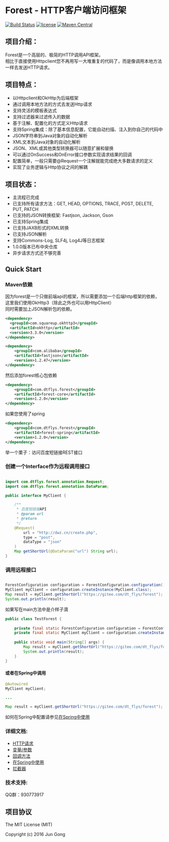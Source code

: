 # Forest - HTTP客户端访问框架


[![Build Status](https://api.travis-ci.org/mySingleLive/forest.svg?branch=master)](https://travis-ci.org/mySingleLive/forest)
[![license](https://img.shields.io/badge/license-MIT%20License-blue.svg)](https://opensource.org/licenses/mit-license.php)
[![Maven Central](https://img.shields.io/badge/maven%20central-1.0.0-brightgreen.svg)](https://search.maven.org/search?q=g:com.dtflys.forest)

项目介绍：
-------------------------------------

Forest是一个高层的、极简的HTTP调用API框架。<br>
相比于直接使用Httpclient您不再用写一大堆重复的代码了，而是像调用本地方法一样去发送HTTP请求。

项目特点：
-----
* 以Httpclient和OkHttp为后端框架
* 通过调用本地方法的方式去发送Http请求
* 支持灵活的模板表达式
* 支持过滤器来过滤传入的数据
* 基于注解、配置化的方式定义Http请求
* 支持Spring集成：除了基本信息配置，它能自动扫描、注入到你自己的代码中
* JSON字符串到Java对象的自动化解析
* XML文本到Java对象的自动化解析
* JSON、XML或其他类型转换器可以随意扩展和替换
* 可以通过OnSuccess和OnError接口参数实现请求结果的回调
* 配置简单，一般只需要@Request一个注解就能完成绝大多数请求的定义
* 实现了业务逻辑与Http协议之间的解耦


项目状态：
-------------------------------------

* 主流程已完成
* 已支持所有请求方法：GET, HEAD, OPTIONS, TRACE, POST, DELETE, PUT, PATCH
* 已支持的JSON转换框架: Fastjson, Jackson, Gson
* 已支持Spring集成
* 已支持JAXB形式的XML转换
* 已支持JSON解析
* 支持Commons-Log, SLF4j, Log4J等日志框架
* 1.0.0版本已布中央仓库
* 异步请求方式还不够完善


Quick Start
-------------------------------------


### Maven依赖

因为forest是一个只做前端api的框架，所以需要添加一个后端http框架的依赖，这里我们使用OkHttp3（除此之外也可以用HttpClient）<br>
同时需要加上JSON解析包的依赖。

```xml
<dependency>
  <groupId>com.squareup.okhttp3</groupId>
  <artifactId>okhttp</artifactId>
  <version>3.3.0</version>
</dependency>

<dependency>
    <groupId>com.alibaba</groupId>
    <artifactId>fastjson</artifactId>
    <version>1.2.47</version>
</dependency>
```

然后添加forest核心包依赖

```xml
<dependency>
    <groupId>com.dtflys.forest</groupId>
    <artifactId>forest-core</artifactId>
    <version>1.2.0</version>
</dependency>
```

如果您使用了spring

```xml
<dependency>
    <groupId>com.dtflys.forest</groupId>
    <artifactId>forest-spring</artifactId>
    <version>1.2.0</version>
</dependency>
```

举一个栗子：访问百度短链接REST接口

### 创建一个Interface作为远程调用接口


```java

import com.dtflys.forest.annotation.Request;
import com.dtflys.forest.annotation.DataParam;

public interface MyClient {

    /**
     * 百度短链接API
     * @param url
     * @return
     */
    @Request(
        url = "http://dwz.cn/create.php",
        type = "post",
        dataType = "json"
    )
    Map getShortUrl(@DataParam("url") String url);
}


```


### 调用远程接口
```java

ForestConfiguration configuration = ForestConfiguration.configuration();
MyClient myClient = configuration.createInstance(MyClient.class);
Map result = myClient.getShortUrl("https://gitee.com/dt_flys/forest");
System.out.println(result);

```

如果写在main方法中是介样子滴

```java
public class TestForest {
    
    private final static ForestConfiguration configuration = ForestConfiguration.configuration();
    private final static MyClient myClient = configuration.createInstance(MyClient.class);
    
    public static void main(String[] args) {
        Map result = myClient.getShortUrl("https://gitee.com/dt_flys/forest");
        System.out.println(result);
    }
}
```

#### 或者在Spring中调用

```java
@Autowired
MyClient myClient;

...

Map result = myClient.getShortUrl("https://gitee.com/dt_flys/forest");

```

如何在Spring中配置请参见[在Spring中使用](https://gitee.com/dt_flys/forest/blob/master/forest-core/src/main/doc/SPRING.md)

### 详细文档:<br>
* [HTTP请求](forest-core/src/main/doc/REQUEST.md)<br>
* [变量/参数](forest-core/src/main/doc/DOCUMENTATION.md)<br>
* [回调方法](forest-core/src/main/doc/CALLBACK.md)<br>
* [在Spring中使用](forest-core/src/main/doc/SPRING.md)<br>
* [拦截器](forest-core/src/main/doc/INTERCEPTOR.md)


### 技术支持:<br>

QQ群：930773917

项目协议
--------------------------
The MIT License (MIT)

Copyright (c) 2016 Jun Gong


